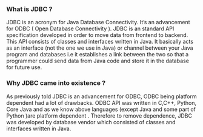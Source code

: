 <h3>What is JDBC ?</h3>
JDBC is an acronym for Java Database Connectivity. It’s an advancement for ODBC ( Open Database Connectivity ). JDBC is an standard API specification developed in order to move data from frontend to backend. This API consists of classes and interfaces written in Java. It basically acts as an interface (not the one we use in Java) or channel between your Java program and databases i.e it establishes a link between the two so that a programmer could send data from Java code and store it in the database for future use.

<h3>Why JDBC came into existence ?</h3>
As previously told JDBC is an advancement for ODBC, ODBC being platform dependent had a lot of drawbacks. ODBC API was written in C,C++, Python, Core Java and as we know above languages (except Java and some part of Python )are platform dependent . Therefore to remove dependence, JDBC was developed by database vendor which consisted of classes and interfaces written in Java.
